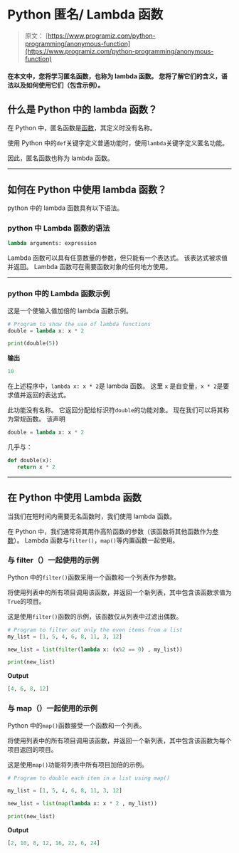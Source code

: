 # Python 匿名/ Lambda 函数

> 原文： [https://www.programiz.com/python-programming/anonymous-function](https://www.programiz.com/python-programming/anonymous-function)

#### 在本文中，您将学习匿名函数，也称为 lambda 函数。 您将了解它们的含义，语法以及如何使用它们（包含示例）。

## 什么是 Python 中的 lambda 函数？

在 Python 中，匿名函数是[函数](/python-programming/function)，其定义时没有名称。

使用 Python 中的`def`关键字定义普通功能时，使用`lambda`关键字定义匿名功能。

因此，匿名函数也称为 lambda 函数。

* * *

## 如何在 Python 中使用 lambda 函数？

python 中的 lambda 函数具有以下语法。

### python 中 Lambda 函数的语法

```py
lambda arguments: expression
```

Lambda 函数可以具有任意数量的参数，但只能有一个表达式。 该表达式被求值并返回。 Lambda 函数可在需要函数对象的任何地方使用。

* * *

### python 中的 Lambda 函数示例

这是一个使输入值加倍的 lambda 函数示例。

```py
# Program to show the use of lambda functions
double = lambda x: x * 2

print(double(5))
```

**输出**

```py
10
```

在上述程序中，`lambda x: x * 2`是 lambda 函数。 这里 `x` 是自变量，`x * 2`是要求值并返回的表达式。

此功能没有名称。 它返回分配给标识符`double`的功能对象。 现在我们可以将其称为常规函数。 该声明

```py
double = lambda x: x * 2
```

几乎与：

```py
def double(x):
   return x * 2
```

* * *

## 在 Python 中使用 Lambda 函数

当我们在短时间内需要无名函数时，我们使用 lambda 函数。

在 Python 中，我们通常将其用作高阶函数的参数（该函数将其他函数作为[参数](/python-programming/function-argument)）。 Lambda 函数与`filter()`，`map()`等内置函数一起使用。

### 与 filter（）一起使用的示例

Python 中的`filter()`函数采用一个函数和一个列表作为参数。

将使用列表中的所有项目调用该函数，并返回一个新列表，其中包含该函数求值为`True`的项目。

这是使用`filter()`函数的示例，该函数仅从列表中过滤出偶数。

```py
# Program to filter out only the even items from a list
my_list = [1, 5, 4, 6, 8, 11, 3, 12]

new_list = list(filter(lambda x: (x%2 == 0) , my_list))

print(new_list)
```

**Output**

```py
[4, 6, 8, 12]
```

### 与 map（）一起使用的示例

Python 中的`map()`函数接受一个函数和一个列表。

将使用列表中的所有项目调用该函数，并返回一个新列表，其中包含该函数为每个项目返回的项目。

这是使用`map()`功能将列表中所有项目加倍的示例。

```py
# Program to double each item in a list using map()

my_list = [1, 5, 4, 6, 8, 11, 3, 12]

new_list = list(map(lambda x: x * 2 , my_list))

print(new_list)
```

**Output**

```py
[2, 10, 8, 12, 16, 22, 6, 24]
```